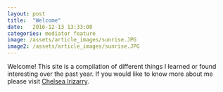 ```yaml
---
layout: post
title:  "Welcome"
date:   2016-12-13 13:33:00
categories: mediator feature
image: /assets/article_images/sunrise.JPG
image2: /assets/article_images/sunrise.JPG
---
```


Welcome! This site is a compilation of different things I learned or found interesting over the past year. 
If you would like to know more about me please visit [Chelsea Irizarry](http://chelseairizarry.org).